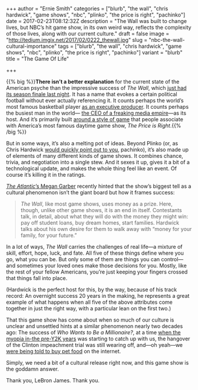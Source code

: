 +++
author = "Ernie Smith"
categories = ["blurb", "the wall", "chris hardwick", "game shows", "nbc", "plinko", "the price is right", "pachinko"]
date = 2017-02-23T08:12:32Z
description = "The Wall was built to change lives, but NBC’s hit game show, in its own weird way, reflects the complexity of those lives, along with our current culture."
draft = false
image = "http://tedium.imgix.net/2017/02/0222_thewall.jpg"
slug = "nbc-the-wall-cultural-importance"
tags = ["blurb", "the wall", "chris hardwick", "game shows", "nbc", "plinko", "the price is right", "pachinko"]
variant = "blurb"
title = "The Game Of Life"

+++

{{% big %}}**There isn’t a better explanation** for the current state of the American psyche than the impressive success of *The Wall*, which [just had its season finale last night](https://www.bustle.com/p/will-the-wall-return-for-season-2-were-still-waiting-for-the-ball-to-drop-39599). It has a name that evokes a certain political football without ever actually referencing it. It counts perhaps the world’s most famous basketball player [as an executive producer](http://www.businessinsider.com/the-wall-game-show-from-lebron-james-preview-2016-12). It counts perhaps the busiest man in the world— [the CEO of a freaking media empire](http://nerdist.com/chris-hardwick/)—as its host. And it’s primarily built [around a style of game](http://priceisright.wikia.com/wiki/Plinko) that people associate with America’s most famous daytime game show, *The Price is Right*.{{% /big %}}

But in some ways, it’s also a melting pot of ideas. Beyond Plinko (or, as Chris Hardwick [would quickly point out to you](https://twitter.com/hardwick/status/800111400391577601), pachinko), it’s also made up of elements of many different kinds of game shows. It combines chance, trivia, and negotiation into a single stew. And it sexes it up, gives it a bit of a technological update, and makes the whole thing feel like an event. Of course it’s killing it in the ratings.

[*The Atlantic*’s Megan Garber](https://www.theatlantic.com/entertainment/archive/2017/02/the-wall-and-the-rise-of-the-moral-game-show/516534/) recently hinted that the show’s biggest tell as a cultural phenomenon isn’t the giant board but how it frames success:

> *The Wall*, like most game shows, uses money as a prize. Here, though, unlike other game shows, it is an end in itself. Contestants talk, in detail, about what they will do with the money they might win: pay off student loans, buy dream homes, start families. Hardwick talks about his own desire for them to walk away with “money for your family, for your future.”

In a lot of ways, *The Wall* carries the challenges of real life—a mixture of skill, effort, hope, luck, and fate. All five of these things define where you go, what you can be. But only some of them are things you can control—and sometimes your loved ones make those decisions for you. Mostly, like the rest of your fellow Americans, you’re just keeping your fingers crossed that things fall into place.

(Hardwick is the perfect host for this, by the way, because of his track record: An overnight success 20 years in the making, he represents a great example of what happens when all five of the above attributes come together in just the right way, with a particular lean on the first two.)

That this game show has come about when so much of our culture is unclear and unsettled hints at a similar phenomenon nearly two decades ago: The success of *Who Wants to Be a Millionaire?*, at a time [when the myopia in-the pre-Y2K years](https://www.washingtonpost.com/archive/opinions/2000/01/04/costly-cure-for-y2k-myopia/d8ada382-7f28-412e-8a8b-b9a1c9cb0032/?utm_term=.df249e7cb461) was starting to catch up with us, the hangover of the Clinton impeachment trial was still wearing off, and—oh yeah—we [were being told to buy pet food](tedium.co/2017/01/12/pets-dot-com-failure-history/) on the internet.

Simply, we need a bit of a cultural release right now, and this game show is the goddamn answer. 

Thank you, LeBron James. Thank you.